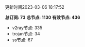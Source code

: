 更新时间2023-03-06 18:17:52

**总订阅: 73**
**总节点: 1130**
**有效节点: 436**
- v2ray节点: 335
- trojan节点: 34
- ss节点: 67
